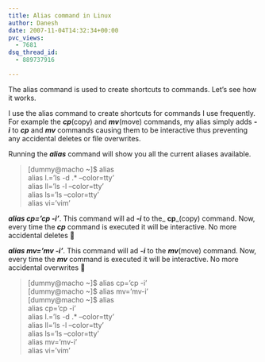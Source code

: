```yaml
---
title: Alias command in Linux
author: Danesh
date: 2007-11-04T14:32:34+00:00
pvc_views:
  - 7681
dsq_thread_id:
  - 889737916

---
```

The alias command is used to create shortcuts to commands. Let&#8217;s see how it works.

I use the alias command to create shortcuts for commands I use frequently. For example the _**cp**_(copy) and _**mv**_(move) commands, my alias simply adds _**-i**_ to _**cp**_ and _**mv**_ commands causing them to be interactive thus preventing any accidental deletes or file overwrites.

Running the _**alias**_ command will show you all the current aliases available.

> [dummy@macho ~]$ alias  
> alias l.=&#8217;ls -d .* &#8211;color=tty&#8217;  
> alias ll=&#8217;ls -l &#8211;color=tty&#8217;  
> alias ls=&#8217;ls &#8211;color=tty&#8217;  
> alias vi=&#8217;vim&#8217;

_**alias cp=&#8217;cp -i&#8217;**_. This command will ad _**-i**_ to the_ **cp**_(copy) command. Now, every time the _**cp**_ command is executed it will be interactive. No more accidental deletes 🙂

_**alias mv=&#8217;mv -i&#8217;**_. This command will ad _**-i**_ to the _**mv**_(move) command. Now, every time the _**mv**_ command is executed it will be interactive. No more accidental overwrites 🙂

> [dummy@macho ~]$ alias cp=&#8217;cp -i&#8217;  
> [dummy@macho ~]$ alias mv=&#8217;mv-i&#8217;  
> [dummy@macho ~]$ alias  
> alias cp=&#8217;cp -i&#8217;  
> alias l.=&#8217;ls -d .* &#8211;color=tty&#8217;  
> alias ll=&#8217;ls -l &#8211;color=tty&#8217;  
> alias ls=&#8217;ls &#8211;color=tty&#8217;  
> alias mv=&#8217;mv-i&#8217;  
> alias vi=&#8217;vim&#8217;